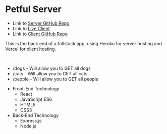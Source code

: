 # Petful Server

+ Link to [Server GitHub Repo](https://github.com/Lfuen/petful-server)
+ Link to [Live Client](https://petful-client.lfuen.vercel.app)
+ Link to [Client GitHub Repo](https://github.com/LFuen/petful-client)


<p>This is the back end of a fullstack app, using Heroku for server hosting and Vercel for client hosting.</p>
<br/>
<ul>
<li>/dogs - Will allow you to GET all dogs</li>
<li>/cats - Will allow you to GET all cats</li>
<li>/people - Will allow you to GET all people</li>
</ul>

+ Front-End Technology
  + React
  + JavaScript ES6
  + HTML5
  + CSS3
+ Back-End Technology
  + Express.js
  + Node.js